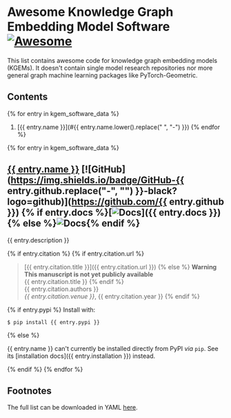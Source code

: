 # Awesome Knowledge Graph Embedding Model Software [![Awesome](https://awesome.re/badge.svg)](https://awesome.re)

This list contains awesome code for knowledge graph embedding models (KGEMs).
It doesn't contain single model research repositories nor more general graph
machine learning packages like PyTorch-Geometric.

## Contents

{% for entry in kgem_software_data %}
1. [{{ entry.name }}](#{{ entry.name.lower().replace(" ", "-") }})
{% endfor %}

{% for entry in kgem_software_data %}
## <a href="{% if entry.homepage %}{{ entry.homepage }}{% else %}https://github.com/{{ entry.github }}{% endif %}">{{ entry.name }}</a> [![GitHub](https://img.shields.io/badge/GitHub-{{ entry.github.replace("-", "") }}-black?logo=github)](https://github.com/{{ entry.github }}) {% if entry.docs  %}[![Docs](https://img.shields.io/badge/Docs-available-green?logo=gitbook)]({{ entry.docs }}){% else %}![Docs](https://img.shields.io/badge/Docs-missing-red?logo=gitbook){% endif %}


{{ entry.description }}

{% if entry.citation %}
{% if entry.citation.url %}
> [{{ entry.citation.title }}]({{ entry.citation.url }})
{% else %}
> **Warning**
> <strong>This manuscript is not yet publicly available</strong>
> <br />{{ entry.citation.title }}
{% endif %}
> <br />{{ entry.citation.authors }}
> <br />*{{ entry.citation.venue }}*, {{ entry.citation.year }}
{% endif %}

{% if entry.pypi %}
Install with:

```shell
$ pip install {{ entry.pypi }}
```

{% else %}

{{ entry.name }} can't currently be installed directly from PyPI *via* `pip`. See its [installation docs]({{ entry.installation }}) instead.

{% endif %}
{% endfor %}

## Footnotes

The full list can be downloaded in YAML
[here](https://raw.githubusercontent.com/pykeen/kgem-software-review/main/_data/software.yml).
